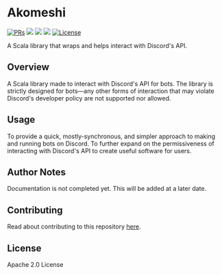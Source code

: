 # Akomeshi

<div>
  <p>
    <a href="https://github.com/KaNguy/Akomeshi/pulls"><img src="https://shields.io/github/issues-pr/KaNguy/HTTPS-Requests-Scala?color=da301b" alt="PRs" /></a>
    <a><img src="https://shields.io/github/languages/code-size/KaNguy/Akomeshi?color=da301b" /></a>
    <a><img src="https://shields.io/tokei/lines/github/KaNguy/Akomeshi" /></a>
    <a><img src="https://img.shields.io/github/last-commit/KaNguy/Akomeshi?color=007ace"></a>
    <a href="LICENSE.md"><img src="https://img.shields.io/github/license/KaNguy/Akomeshi?color=007ace" alt="License" /></a>
  </p>
</div>

A Scala library that wraps and helps interact with Discord's API.

## Overview
A Scala library made to interact with Discord's API for bots. The library is strictly designed for bots—any other forms of interaction that may violate Discord's developer policy are not supported nor allowed.

## Usage
To provide a quick, mostly-synchronous, and simpler approach to making and running bots on Discord. To further expand on the permissiveness of interacting with Discord's API to create useful software for users.

## Author Notes
Documentation is not completed yet. This will be added at a later date.

## Contributing
Read about contributing to this repository [here](CONTRIBUTING.md).

## License
Apache 2.0 License